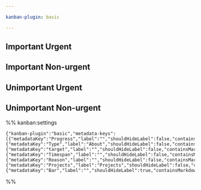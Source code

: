 ```yaml
---

kanban-plugin: basic

---
```


## Important Urgent



## Important  Non-urgent



## Unimportant Urgent



## Unimportant Non-urgent





%% kanban:settings
```
{"kanban-plugin":"basic","metadata-keys":[{"metadataKey":"Progress","label":"","shouldHideLabel":false,"containsMarkdown":false},{"metadataKey":"Type","label":"About","shouldHideLabel":false,"containsMarkdown":true},{"metadataKey":"target","label":"","shouldHideLabel":false,"containsMarkdown":false},{"metadataKey":"Timespan","label":"","shouldHideLabel":false,"containsMarkdown":true},{"metadataKey":"Reason","label":"","shouldHideLabel":false,"containsMarkdown":true},{"metadataKey":"Projects","label":"Projects","shouldHideLabel":false,"containsMarkdown":true},{"metadataKey":"Bar","label":"","shouldHideLabel":true,"containsMarkdown":true}]}
```
%%